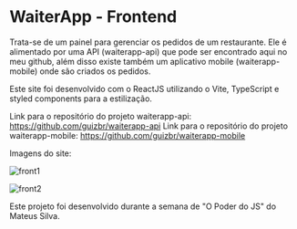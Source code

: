 # WaiterApp - Frontend
Trata-se de um painel para gerenciar os pedidos de um restaurante. Ele é alimentado por uma API (waiterapp-api) que pode ser encontrado aqui no meu github, além disso existe também um aplicativo mobile (waiterapp-mobile) onde são criados os pedidos.
 
Este site foi desenvolvido com o ReactJS utilizando o Vite, TypeScript e styled components para a estilização.

Link para o repositório do projeto waiterapp-api: https://github.com/guizbr/waiterapp-api
Link para o repositório do projeto waiterapp-mobile: https://github.com/guizbr/waiterapp-mobile

Imagens do site:

![front1](https://user-images.githubusercontent.com/55899678/222971014-5d20a07b-7210-48db-bd26-45a60bee01dd.png)

![front2](https://user-images.githubusercontent.com/55899678/222971021-c87582e2-d135-42b7-a7ab-3561a181424b.png)

Este projeto foi desenvolvido durante a semana de "O Poder do JS" do Mateus Silva.
